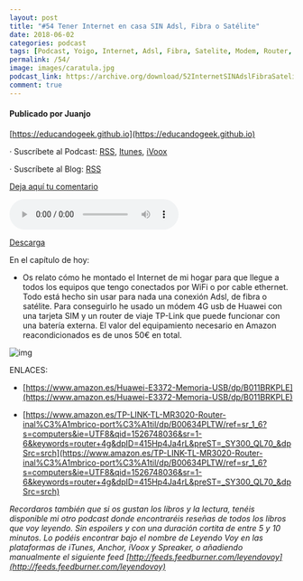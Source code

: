 ```yaml
---
layout: post
title: "#54 Tener Internet en casa SIN Adsl, Fibra o Satélite"
date: 2018-06-02
categories: podcast
tags: [Podcast, Yoigo, Internet, Adsl, Fibra, Satelite, Modem, Router, Sin, jgurillo, educandogeek]
permalink: /54/
image: images/caratula.jpg
podcast_link: https://archive.org/download/52InternetSINAdslFibraSateliteSIMInfinitaYoiogo/52%20Internet%20SIN%20Adsl%20Fibra%20Satelite%20SIM%20Infinita%20Yoiogo.mp3
comment: true
---
```


#### Publicado por Juanjo

[https://educandogeek.github.io](https://educandogeek.github.io)

· Suscríbete al Podcast: [RSS](http://feeds.feedburner.com/educandogeek), [Itunes](https://itunes.apple.com/es/podcast/educando-geek/id1110060146?mt=2), [iVoox](https://www.ivoox.com/podcast-educando-geek_sq_f1289274_1.html)

· Suscríbete al Blog: [RSS](http://feeds.feedburner.com/educandogeekblog)

[Deja aquí tu comentario](https://educandogeek.github.io/54/)

<audio controls>
  <source src="{{ page.podcast_link }}" type="audio/mp3">
</audio>


[Descarga][Mp3]


En el capítulo de hoy:

- Os relato cómo he montado el Internet de mi hogar para que llegue a todos los equipos que tengo conectados por WiFi o por cable ethernet. Todo está hecho sin usar para nada una conexión Adsl, de fibra o satélite. 
Para conseguirlo he usado un módem 4G usb de Huawei con una tarjeta SIM y un router de viaje TP-Link que puede funcionar con una batería externa. El valor del equipamiento necesario en Amazon reacondicionados es de unos 50€ en total.



![img](https://i.imgur.com/3lmPVzJ.jpg)

ENLACES:

- [https://www.amazon.es/Huawei-E3372-Memoria-USB/dp/B011BRKPLE](https://www.amazon.es/Huawei-E3372-Memoria-USB/dp/B011BRKPLE)

- [https://www.amazon.es/TP-LINK-TL-MR3020-Router-inal%C3%A1mbrico-port%C3%A1til/dp/B00634PLTW/ref=sr_1_6?s=computers&ie=UTF8&qid=1526748036&sr=1-6&keywords=router+4g&dpID=415Hp4Ja4rL&preST=_SY300_QL70_&dpSrc=srch](https://www.amazon.es/TP-LINK-TL-MR3020-Router-inal%C3%A1mbrico-port%C3%A1til/dp/B00634PLTW/ref=sr_1_6?s=computers&ie=UTF8&qid=1526748036&sr=1-6&keywords=router+4g&dpID=415Hp4Ja4rL&preST=_SY300_QL70_&dpSrc=srch)





*Recordaros también que si os gustan los libros y la lectura, tenéis disponible mi otro podcast donde encontraréis reseñas de todos los libros que voy leyendo. Sin espoilers y con una duración cortita de entre 5 y 10 minutos. Lo podéis encontrar bajo el nombre de Leyendo Voy en las plataformas de iTunes, Anchor, iVoox y Spreaker, o añadiendo manualmente el siguiente feed [http://feeds.feedburner.com/leyendovoy](http://feeds.feedburner.com/leyendovoy)*



[Mp3]: https://archive.org/download/52InternetSINAdslFibraSateliteSIMInfinitaYoiogo/52%20Internet%20SIN%20Adsl%20Fibra%20Satelite%20SIM%20Infinita%20Yoiogo.mp3


